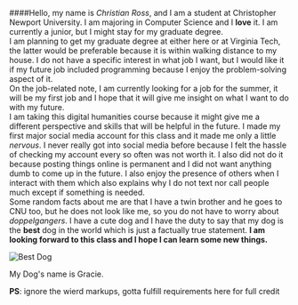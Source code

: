 ####Hello,
my name is _Christian Ross_, and I am a student at Christopher Newport University. I am majoring in Computer Science and I **love** it. I am currently a junior, but I might stay for my graduate degree.  
I am planning to get my graduate degree at either here or at Virginia Tech, the latter would be preferable because it is within walking distance to my house. I do not have a specific interest in what job I want, but I would like it if my future job included programming because I enjoy the problem-solving aspect of it.  
On the job-related note, I am currently looking for a job for the summer, it will be my first job and I hope that it will give me insight on what I want to do with my future.  
I am taking this digital humanities course because it might give me a different perspective and skills that will be helpful in the future. I made my first major social media
account for this class and it made me only a little _nervous_. I never really got into social media before because I felt the hassle of checking my account every so often was
not worth it. I also did not do it because posting things online is permanent and I did not want anything dumb to come up in the future. I also enjoy the presence of others
when I interact with them which also explains why I do not text nor call people much except if something is needed.  
Some random facts about me are that I have a twin brother and he goes to CNU too, but he does not look like me, so you do not have to worry about _doppelgangers_. I have a cute dog and I have the duty to say that my dog is the **best** dog in the world which is just a factually true statement.
**I am looking forward to this class and I hope I can learn some new things.**


![Best Dog][Dog]

My Dog's name is Gracie.

**PS**: ignore the wierd markups, gotta fulfill requirements here for full credit

[Dog]: https://christianross18.github.io/Blogs/images/V__572C.jpg
